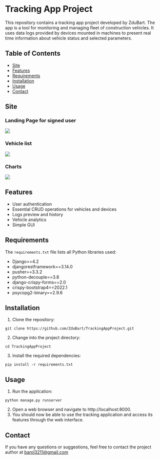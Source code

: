 # Tracking App Project

This repository contains a tracking app project developed by ZduBart. The app is a tool for monitoring and managing fleet of construction vehicles.
It uses data logs provided by devices mounted in machines to present real time information about vehicle status and selected parameters.

## Table of Contents
- [Site](#site)
- [Features](#features)
- [Requirements](#requirements)
- [Installation](#installation)
- [Usage](#usage)
- [Contact](#contact)

## Site

### Landing Page for signed user

![](https://github.com/ZduBart/TrackingAppProject/assets/108027175/995aa102-99f4-4f0c-af4f-6e404e6064f2)

### Vehicle list
![](https://github.com/ZduBart/TrackingAppProject/assets/108027175/bf9bca40-df0a-49fc-91f4-790f15b16c80)

### Charts
![](https://github.com/ZduBart/TrackingAppProject/assets/108027175/49ed816b-10c9-4a03-8c3a-639c222ac97f)

## Features

- User authentication
- Essential CRUD operations for vehicles and devices
- Logs preview and history
- Vehicle analytics
- Simple GUI

## Requirements

The `requirements.txt` file lists all Python libraries used:

- Django==4.2
- djangorestframework==3.14.0
- pusher==3.3.2
- python-decouple==3.8
- django-crispy-forms==2.0
- crispy-bootstrap4==2022.1
- psycopg2-binary==2.9.6


## Installation

1. Clone the repository:
```
git clone https://github.com/ZduBart/TrackingAppProject.git
```
2. Change into the project directory:
```
cd TrackingAppProject
```
3. Install the required dependencies:
```
pip install -r requirements.txt
```

## Usage
1. Run the application:
```
python manage.py runserver
```
2. Open a web browser and navigate to http://localhost:8000.
3. You should now be able to use the tracking application and access its features through the web interface.

## Contact
If you have any questions or suggestions, feel free to contact the project author at barol3211@gmail.com
